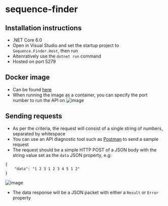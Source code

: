 # sequence-finder

## Installation instructions
* .NET Core 6.0 
* Open in Visual Studio and set the startup project to `Sequence.Finder.Host`, then run
* Altenratively use the `dotnet run` command
* Hosted on port 5279

## Docker image
* Can be found [here](https://hub.docker.com/repository/docker/gman82/sequence-find-api)
* When running the image as a container, you can specify the port number to run the API on
![image](https://github.com/gubpalma/3004b477-b2dd-4463-8628-18f4a3fede4e/assets/19819334/eaa62f77-6e50-4348-8bea-aebe39a6cfff)

## Sending requests
* As per the criteria, the request will consist of a single string of numbers, separated by whitespace
* You can use an API diagnostic tool such as [Postman](https://www.postman.com/downloads/) to send a sample request
* The request should be a simple HTTP POST of a JSON body with the string value set as the `data` JSON property, e.g:
```
{
    "data": "1 2 3 1 2 3 4 5 1 2"
}
```
![image](https://github.com/gubpalma/3004b477-b2dd-4463-8628-18f4a3fede4e/assets/19819334/9760f1e2-88b3-441f-9bc3-809d400853e5)
* The data response will be a JSON packet with either a `Result` or `Error` property